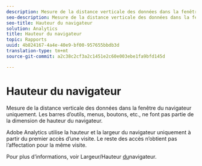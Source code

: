 ```yaml
---
description: Mesure de la distance verticale des données dans la fenêtre du navigateur uniquement. Les barres d’outils, menus, boutons, etc., ne font pas partie de la dimension de hauteur du navigateur.
seo-description: Mesure de la distance verticale des données dans la fenêtre du navigateur uniquement. Les barres d’outils, menus, boutons, etc., ne font pas partie de la dimension de hauteur du navigateur.
seo-title: Hauteur du navigateur
solution: Analytics
title: Hauteur du navigateur
topic: Rapports
uuid: 4b824167-4a4e-40e9-bf00-957655bbdb3d
translation-type: tm+mt
source-git-commit: a2c38c2cf3a2c1451e2c60e003ebe1fa9bfd145d

---
```



# Hauteur du navigateur

Mesure de la distance verticale des données dans la fenêtre du navigateur uniquement. Les barres d’outils, menus, boutons, etc., ne font pas partie de la dimension de hauteur du navigateur.

Adobe Analytics utilise la hauteur et la largeur du navigateur uniquement à partir du premier accès d’une visite. Le reste des accès n’obtient pas l’affectation pour la même visite.

Pour plus d’informations, voir Largeur/Hauteur [du](../../../components/c-variables/dimensionslist/browser-width.md#concept_5354E211256B40C1B47599FCC48ABA18)navigateur.
